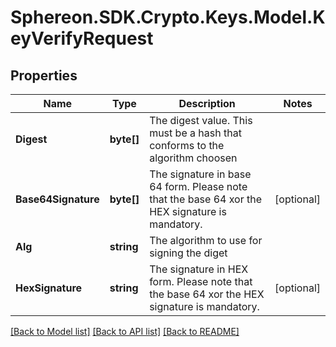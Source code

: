 # Sphereon.SDK.Crypto.Keys.Model.KeyVerifyRequest
## Properties

Name | Type | Description | Notes
------------ | ------------- | ------------- | -------------
**Digest** | **byte[]** | The digest value. This must be a hash that conforms to the algorithm choosen | 
**Base64Signature** | **byte[]** | The signature in base 64 form. Please note that the base 64 xor the HEX signature is mandatory. | [optional] 
**Alg** | **string** | The algorithm to use for signing the diget | 
**HexSignature** | **string** | The signature in HEX form. Please note that the base 64 xor the HEX signature is mandatory. | [optional] 

[[Back to Model list]](../README.md#documentation-for-models) [[Back to API list]](../README.md#documentation-for-api-endpoints) [[Back to README]](../README.md)

